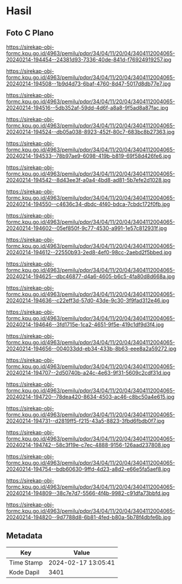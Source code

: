 # Hasil

## Foto C Plano

https://sirekap-obj-formc.kpu.go.id/4963/pemilu/pdpr/34/04/11/20/04/3404112004065-20240214-194454--24381d93-7336-40de-841d-f76924919257.jpg

https://sirekap-obj-formc.kpu.go.id/4963/pemilu/pdpr/34/04/11/20/04/3404112004065-20240214-194508--1b9d4d73-6baf-4760-8d47-5017d8db77e7.jpg

https://sirekap-obj-formc.kpu.go.id/4963/pemilu/pdpr/34/04/11/20/04/3404112004065-20240214-194516--5db352af-59dd-4d6f-a8a8-9f5ad8a87fac.jpg

https://sirekap-obj-formc.kpu.go.id/4963/pemilu/pdpr/34/04/11/20/04/3404112004065-20240214-194524--db05a038-8923-452f-80c7-683bc8b27363.jpg

https://sirekap-obj-formc.kpu.go.id/4963/pemilu/pdpr/34/04/11/20/04/3404112004065-20240214-194533--78b97ae9-6098-419b-b819-69f58d426fe6.jpg

https://sirekap-obj-formc.kpu.go.id/4963/pemilu/pdpr/34/04/11/20/04/3404112004065-20240214-194542--8d43ee3f-a0a4-4bd8-ad81-5b7efe2d1028.jpg

https://sirekap-obj-formc.kpu.go.id/4963/pemilu/pdpr/34/04/11/20/04/3404112004065-20240214-194550--c4636c34-dbdc-4f40-bdca-7cbdc172f0fb.jpg

https://sirekap-obj-formc.kpu.go.id/4963/pemilu/pdpr/34/04/11/20/04/3404112004065-20240214-194602--05ef850f-9c77-4530-a991-1e57c812931f.jpg

https://sirekap-obj-formc.kpu.go.id/4963/pemilu/pdpr/34/04/11/20/04/3404112004065-20240214-194612--22550b93-2ed8-4ef0-98cc-2aebd2f5bbed.jpg

https://sirekap-obj-formc.kpu.go.id/4963/pemilu/pdpr/34/04/11/20/04/3404112004065-20240214-194625--dbc46877-d4a6-4605-b6c5-4fa80d8d668a.jpg

https://sirekap-obj-formc.kpu.go.id/4963/pemilu/pdpr/34/04/11/20/04/3404112004065-20240214-194636--c22eff3d-57d0-43de-9c30-3f9fad312e46.jpg

https://sirekap-obj-formc.kpu.go.id/4963/pemilu/pdpr/34/04/11/20/04/3404112004065-20240214-194646--3fd1715e-1ca2-4651-9f5e-419c1df9d3f4.jpg

https://sirekap-obj-formc.kpu.go.id/4963/pemilu/pdpr/34/04/11/20/04/3404112004065-20240214-194656--004033dd-eb34-433b-8b63-eee8a2a59272.jpg

https://sirekap-obj-formc.kpu.go.id/4963/pemilu/pdpr/34/04/11/20/04/3404112004065-20240214-194707--2d50740b-a24c-4e63-9f31-5609c2cdf31d.jpg

https://sirekap-obj-formc.kpu.go.id/4963/pemilu/pdpr/34/04/11/20/04/3404112004065-20240214-194720--78dea420-8634-4503-ac46-c8bc50a4e615.jpg

https://sirekap-obj-formc.kpu.go.id/4963/pemilu/pdpr/34/04/11/20/04/3404112004065-20240214-194731--d2819ff5-f215-43a5-8823-3fbd6fbdb0f7.jpg

https://sirekap-obj-formc.kpu.go.id/4963/pemilu/pdpr/34/04/11/20/04/3404112004065-20240214-194742--58c3f19e-c7ec-4888-9156-126aad237808.jpg

https://sirekap-obj-formc.kpu.go.id/4963/pemilu/pdpr/34/04/11/20/04/3404112004065-20240214-194754--bdb60630-9ffd-4d23-a8d2-e66e5fa5aef8.jpg

https://sirekap-obj-formc.kpu.go.id/4963/pemilu/pdpr/34/04/11/20/04/3404112004065-20240214-194809--38c7e7d7-5566-4f4b-9982-c91dfa73bbfd.jpg

https://sirekap-obj-formc.kpu.go.id/4963/pemilu/pdpr/34/04/11/20/04/3404112004065-20240214-194820--9d7788d8-6b81-4fed-b80a-5b78f4dbfe6b.jpg


## Metadata

| Key        | Value               |
| ---------- | ------------------- |
| Time Stamp | 2024-02-17 13:05:41 |
| Kode Dapil | 3401                |



